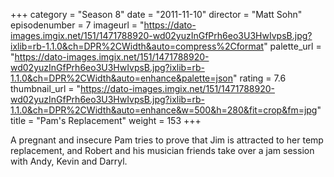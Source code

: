 +++
category = "Season 8"
date = "2011-11-10"
director = "Matt Sohn"
episodenumber = 7
imageurl = "https://dato-images.imgix.net/151/1471788920-wd02yuzInGfPrh6eo3U3HwIvpsB.jpg?ixlib=rb-1.1.0&ch=DPR%2CWidth&auto=compress%2Cformat"
palette_url = "https://dato-images.imgix.net/151/1471788920-wd02yuzInGfPrh6eo3U3HwIvpsB.jpg?ixlib=rb-1.1.0&ch=DPR%2CWidth&auto=enhance&palette=json"
rating = 7.6
thumbnail_url = "https://dato-images.imgix.net/151/1471788920-wd02yuzInGfPrh6eo3U3HwIvpsB.jpg?ixlib=rb-1.1.0&ch=DPR%2CWidth&auto=enhance&w=500&h=280&fit=crop&fm=jpg"
title = "Pam's Replacement"
weight = 153
+++

A pregnant and insecure Pam tries to prove that Jim is attracted to her temp replacement, and Robert and his musician friends take over a jam session with Andy, Kevin and Darryl.